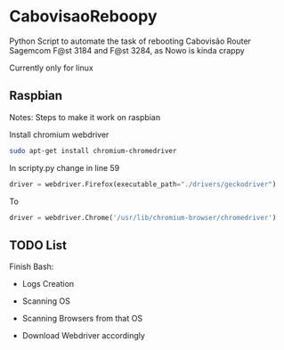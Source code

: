 # CabovisaoReboopy


Python Script to automate the task of rebooting Cabovisão Router Sagemcom F@st 3184 and  F@st 3284, as Nowo is kinda crappy

Currently only for linux





## Raspbian
Notes:
Steps to make it work on raspbian

Install chromium webdriver

```bash
sudo apt-get install chromium-chromedriver
```

In scripty.py change in line 59

```python
driver = webdriver.Firefox(executable_path="./drivers/geckodriver")
```
To

```python
driver = webdriver.Chrome('/usr/lib/chromium-browser/chromedriver')
```
## TODO List

Finish Bash:

 - Logs Creation

 - Scanning OS

 - Scanning Browsers from that OS

 - Download Webdriver accordingly


